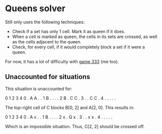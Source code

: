 # Queens solver


Still only uses the following techniques:
- Check if a set has only 1 cell. Mark it as queen if it does.
- When a cell is marked as queen, the cells in its sets are crossed, as well as the cells adjacent to the queen.
- Check, for every cell, if it would completely block a set if it were a queen.


For now, it has a lot of difficulty with [game 333](games/game333.txt) (me too).



## Unaccounted for situations
This situation is unaccounted for:

   0 1 2 3 4
0  . A A . .
1  B . . . .
2  B . C C .
3  . . C C .
4  . . . . .

The top-right cell of C blocks B[0, 2] and A[2, 0]. This results in:

   0 1 2 3 4
0  . A x . .
1  B . . . .
2  x . Q x .
3  . . x x .
4  . . . . .

Which is an impossible situation. Thus, C[2, 2] should be crossed off.
